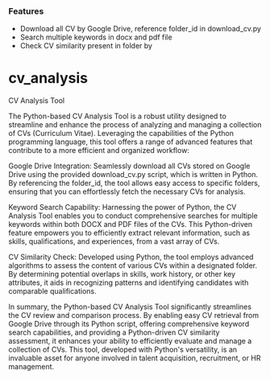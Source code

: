 ### Features

- Download all CV by Google Drive, reference folder_id in download_cv.py
- Search multiple keywords in docx and pdf file
- Check CV similarity present in folder by 

# cv_analysis
 CV Analysis Tool

 The Python-based CV Analysis Tool is a robust utility designed to streamline and enhance the process of analyzing and managing a collection of CVs (Curriculum Vitae). Leveraging the capabilities of the Python programming language, this tool offers a range of advanced features that contribute to a more efficient and organized workflow:

Google Drive Integration: Seamlessly download all CVs stored on Google Drive using the provided download_cv.py script, which is written in Python. By referencing the folder_id, the tool allows easy access to specific folders, ensuring that you can effortlessly fetch the necessary CVs for analysis.

Keyword Search Capability: Harnessing the power of Python, the CV Analysis Tool enables you to conduct comprehensive searches for multiple keywords within both DOCX and PDF files of the CVs. This Python-driven feature empowers you to efficiently extract relevant information, such as skills, qualifications, and experiences, from a vast array of CVs.

CV Similarity Check: Developed using Python, the tool employs advanced algorithms to assess the content of various CVs within a designated folder. By determining potential overlaps in skills, work history, or other key attributes, it aids in recognizing patterns and identifying candidates with comparable qualifications.

In summary, the Python-based CV Analysis Tool significantly streamlines the CV review and comparison process. By enabling easy CV retrieval from Google Drive through its Python script, offering comprehensive keyword search capabilities, and providing a Python-driven CV similarity assessment, it enhances your ability to efficiently evaluate and manage a collection of CVs. This tool, developed with Python's versatility, is an invaluable asset for anyone involved in talent acquisition, recruitment, or HR management.
